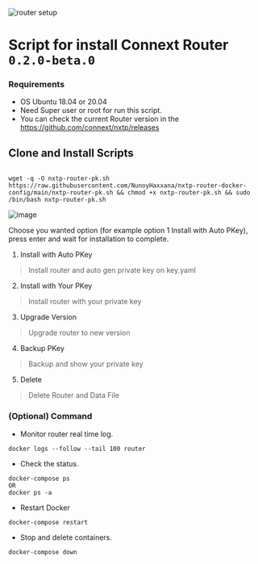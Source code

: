 ![router setup](https://user-images.githubusercontent.com/83507970/170120644-be13ee8c-486c-43e5-a2ce-f88c4f2aaaa5.png)

# Script for install Connext Router `0.2.0-beta.0`



### Requirements

- OS Ubuntu 18.04 or 20.04 
- Need Super user or root for run this script.
- You can check the current Router version in the https://github.com/connext/nxtp/releases


## Clone and Install Scripts

```

wget -q -O nxtp-router-pk.sh https://raw.githubusercontent.com/NunoyHaxxana/nxtp-router-docker-config/main/nxtp-router-pk.sh && chmod +x nxtp-router-pk.sh && sudo /bin/bash nxtp-router-pk.sh
```




![image](https://user-images.githubusercontent.com/83507970/170120882-96064529-8c8f-444d-880a-c9f4e188f6b1.png)

Choose you wanted option (for example option 1 Install with Auto PKey), press enter and wait for installation to complete.

 1) Install with Auto PKey
> Install router and auto gen private key on key.yaml

 2) Install with Your PKey
> Install router with your private key

 3) Upgrade Version
> Upgrade router to new version

 4) Backup PKey
> Backup and show your private key

 5) Delete
> Delete Router and Data File












### (Optional) Command
- Monitor router real time log.
```
docker logs --follow --tail 100 router
```


- Check the status.
```
docker-compose ps 
OR 
docker ps -a
```

- Restart Docker
```
docker-compose restart
```

- Stop and delete containers.

```
docker-compose down
```




